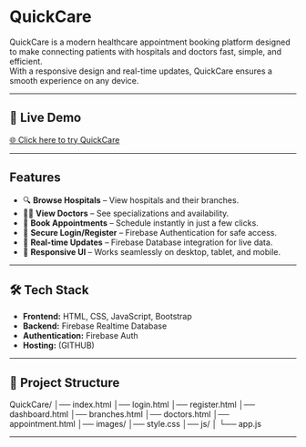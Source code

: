 #  QuickCare

QuickCare is a modern healthcare appointment booking platform designed to make connecting patients with hospitals and doctors fast, simple, and efficient.  
With a responsive design and real-time updates, QuickCare ensures a smooth experience on any device.

---

## 🔗 Live Demo
[🌐 Click here to try QuickCare](https://shailu0720.github.io/wtdemo/)

---

## Features

- 🔍 **Browse Hospitals** – View hospitals and their branches.
- 👩‍⚕️ **View Doctors** – See specializations and availability.
- 📅 **Book Appointments** – Schedule instantly in just a few clicks.
- 🔐 **Secure Login/Register** – Firebase Authentication for safe access.
- 📡 **Real-time Updates** – Firebase Database integration for live data.
- 📱 **Responsive UI** – Works seamlessly on desktop, tablet, and mobile.

---

## 🛠️ Tech Stack

- **Frontend:** HTML, CSS, JavaScript, Bootstrap
- **Backend:** Firebase Realtime Database
- **Authentication:** Firebase Auth
- **Hosting:** (GITHUB)

---

## 📂 Project Structure

QuickCare/
│── index.html
│── login.html
│── register.html
│── dashboard.html
│── branches.html
│── doctors.html
│── appointment.html
│── images/
│── style.css
│── js/
│ └── app.js



---
<!--
## 📸 Screenshots
"C:\Users\P UMA\OneDrive\Pictures\Screenshots\Screenshot 2025-08-10 201810.png"

### 🏠 Dashboard
![Dashboard Screenshot](https://"C:\Users\P UMA\OneDrive\Pictures\Screenshots\Screenshot 2025-08-10 201844.png".com)

### 🏥 Hospital Branches
![Branches Screenshot](https://"C:\Users\P UMA\OneDrive\Pictures\Screenshots\Screenshot 2025-08-10 201907.png".com)

### 👩‍⚕️ Doctors List
![Doctors Screenshot](https://"C:\Users\P UMA\OneDrive\Pictures\Screenshots\Screenshot 2025-08-10 201923.png".com)

### 📅 Appointment Booking
![Appointment Screenshot](https://"C:\Users\P UMA\OneDrive\Pictures\Screenshots\Screenshot 2025-08-10 202026.png".com)
-->